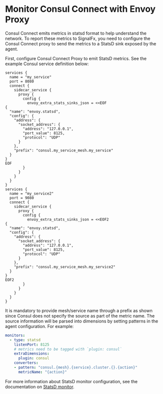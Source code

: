 # Monitor Consul Connect with Envoy Proxy

Consul Connect emits metrics in statsd format to help understand the network. To report these metrics to SignalFx, you need to configure the Consul Connect proxy to send the metrics to a StatsD sink exposed by the agent.

First, configure Consul Connect Proxy to emit StatsD metrics.
See the example Consul service definition below:

```hcl
services {
  name = "my_service"
  port = 8080
  connect {
    sidecar_service {
      proxy {
        config {
          envoy_extra_stats_sinks_json = <<EOF
{
  "name": "envoy.statsd", 
  "config": {
    "address": {
      "socket_address": {
        "address": "127.0.0.1",
        "port_value": 8125,
        "protocol": "UDP"
      }
    },
    "prefix": "consul.my_service_mesh.my_service"
  }
}
EOF
        }
      }
    }
  }
}
services {
  name = "my_service2"
  port = 9080
  connect {
    sidecar_service {
      proxy {
        config {
          envoy_extra_stats_sinks_json = <<EOF2
{
  "name": "envoy.statsd", 
  "config": {
    "address": {
      "socket_address": {
        "address": "127.0.0.1",
        "port_value": 8125,
        "protocol": "UDP"
      }
    },
    "prefix": "consul.my_service_mesh.my_service2"
  }
}
EOF2
        }
      }
    }
  }
}
```

It is mandatory to provide mesh/service name through a prefix as shown since Consul does not specify the source as part of the metric name. The source information will be parsed into dimensions by setting patterns in the agent configuration. For example:

```yaml
monitors:
  - type: statsd
    listenPort: 8125
    # metrics need to be tagged with `plugin: consul`
    extraDimensions:
      plugin: consul
    converters:
    - pattern: "consul.{mesh}.{service}.cluster.{}.{action}"
      metricName: "{action}"
```

For more information about StatsD monitor configuration, see the documentation on [StatsD monitor](https://github.com/signalfx/signalfx-agent/blob/main/docs/monitors/statsd.md).
